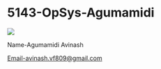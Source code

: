 # 5143-OpSys-Agumamidi

![](https://avatars0.githubusercontent.com/u/16827986?v=3&s=460)

Name-Agumamidi Avinash

Email-avinash.vf809@gmail.com
